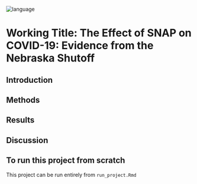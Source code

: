 ![language](https://img.shields.io/badge/Language-R-blue)
# Working Title: The Effect of SNAP on COVID-19: Evidence from the Nebraska Shutoff 

## Introduction
## Methods
## Results
## Discussion

## To run this project from scratch

This project can be run entirely from `run_project.Rmd`

